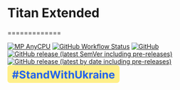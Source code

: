 # Titan Extended
=============

[![MP AnyCPU](https://img.shields.io/badge/MP-AnyCPU-blue?logo=windows&logoColor=white)](https://github.com/MediaPortal/TitanExtended/releases)
[![GitHub Workflow Status](https://img.shields.io/github/actions/workflow/status/MediaPortal/TitanExtended/build.yml?logo=github)](https://github.com/MediaPortal/TitanExtended/actions)
[![GitHub](https://img.shields.io/github/license/MediaPortal/TitanExtended?color=blue)](https://github.com/MediaPortal/TitanExtended/blob/master/LICENSE)
[![GitHub release (latest SemVer including pre-releases)](https://img.shields.io/github/v/release/MediaPortal/TitanExtended?include_prereleases)](https://github.com/MediaPortal/TitanExtended/releases)
[![GitHub release (latest by date including pre-releases)](https://img.shields.io/github/downloads/MediaPortal/TitanExtended/latest/total)](https://github.com/MediaPortal/TitanExtended/releases)
[![StandWithUkraine](https://raw.githubusercontent.com/vshymanskyy/StandWithUkraine/main/badges/StandWithUkraine.svg)](https://github.com/vshymanskyy/StandWithUkraine/blob/main/docs/README.md)
